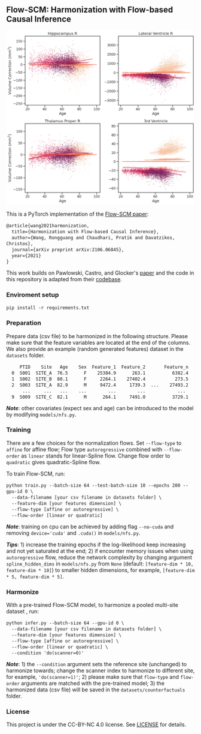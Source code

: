 ## Flow-SCM: Harmonization with Flow-based Causal Inference

<p align="center">
  <img src="./assets/site_correction.png" width="600">
</p>

This is a PyTorch implementation of the [Flow-SCM paper](https://arxiv.org/abs/2106.06845):
```
@article{wang2021harmonization,
  title={Harmonization with Flow-based Causal Inference},
  author={Wang, Rongguang and Chaudhari, Pratik and Davatzikos, Christos},
  journal={arXiv preprint arXiv:2106.06845},
  year={2021}
}
```

This work builds on Pawlowski, Castro, and Glocker's [paper](https://arxiv.org/abs/2006.06485) and the code in this repository is adapted from their [codebase](https://github.com/biomedia-mira/deepscm).

### Enviroment setup

```
pip install -r requirements.txt
```


### Preparation

Prepare data (csv file) to be harmonized in the following structure. Please make sure that the feature variables are located at the end of the columns. We also provide an example (random generated features) dataset in the `datasets` folder.

```
     PTID    Site   Age    Sex  Feature_1  Feature_2       Feature_n
  0  S001  SITE_A  76.5      F    25384.9      263.1          6382.4
  1  S002  SITE_B  80.1      F     2264.1    27402.4           273.5
  2  S003  SITE_A  82.9      M     9472.4     1739.3  ...    27493.2
      ...     ...   ...    ...        ...        ...            ...
  9  S009  SITE_C  82.1      M      264.1     7491.0          3729.1
```

***Note***: other covariates (expect sex and age) can be introduced to the model by modifying `models/nfs.py`.

### Training

There are a few choices for the normalization flows. Set `--flow-type` to `affine` for affine flow; Flow type `autoregressive` combined with `--flow-order` as `linear` stands for linear-Spline flow. Change flow order to `quadratic` gives quadratic-Spline flow.

To train Flow-SCM, run:
```
python train.py --batch-size 64 --test-batch-size 10 --epochs 200 --gpu-id 0 \
  --data-filename [your csv filename in datasets folder] \
  --feature-dim [your features dimension] \
  --flow-type [affine or autoregressive] \
  --flow-order [linear or quadratic]
```

***Note***: training on cpu can be achieved by adding flag `--no-cuda` and removing `device='cuda'` and `.cuda()` in `models/nfs.py`.

***Tips***: 1) increase the training epochs if the log-likelihood keep increasing and not yet saturated at the end; 2) if encounter memory issues when using `autoregressive` flow, reduce the network complexity by changing argument `spline_hidden_dims` in `models/nfs.py` from `None` (default: `[feature-dim * 10, feature-dim * 10]`) to smaller hidden dimensions, for example, `[feature-dim * 5, feature-dim * 5]`.

### Harmonize

With a pre-trained Flow-SCM model, to harmonize a pooled multi-site dataset
, run:
```
python infer.py --batch-size 64 --gpu-id 0 \
  --data-filename [your csv filename in datasets folder] \
  --feature-dim [your features dimension] \
  --flow-type [affine or autoregressive] \
  --flow-order [linear or quadratic] \
  --condition 'do(scanner=0)'
```

***Note***: 1) the `--condition` argument sets the reference site (unchanged) to harmonize towards; change the scanner index to harmonize to different site, for example, `'do(scanner=1)'`; 2) please make sure that `flow-type` and `flow-order` arguments are matched with the pre-trained model; 3) the harmonized data (csv file) will be saved in the `datasets/counterfactuals` folder.


### License

This project is under the CC-BY-NC 4.0 license. See [LICENSE](LICENSE) for details.
